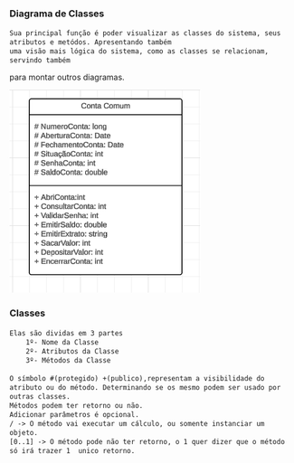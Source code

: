 ### Diagrama de Classes
    Sua principal função é poder visualizar as classes do sistema, seus atributos e metódos. Apresentando também 
    uma visão mais lógica do sistema, como as classes se relacionam, servindo também 
para montar outros diagramas.

<img src="./Conta Comum.png" alt="Representação de uma classe">


### Classes

    Elas são dividas em 3 partes
        1º- Nome da Classe
        2º- Atributos da Classe
        3º- Métodos da Classe

    O símbolo #(protegido) +(publico),representam a visibilidade do atributo ou do método. Determinando se os mesmo podem ser usado por outras classes.
    Métodos podem ter retorno ou não.
    Adicionar parâmetros é opcional.
    / -> O método vai executar um cálculo, ou somente instanciar um objeto.
    [0..1] -> O método pode não ter retorno, o 1 quer dizer que o método só irá trazer 1  unico retorno.
    